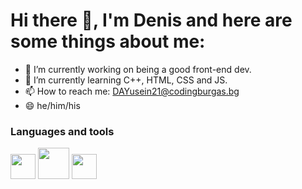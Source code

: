 <h1> Hi there 👋, I'm Denis and here are some things about me: </h1>



- 🔭 I’m currently working on being a good front-end dev.
- 🌱 I’m currently learning C++, HTML, CSS and JS.
- 📫 How to reach me: <a href = "mailto:DAYusein21@codingburgas.bg">DAYusein21@codingburgas.bg </a>
- 😄 he/him/his

<h3> Languages and tools </h3>
<div>
 <img src = "https://upload.wikimedia.org/wikipedia/commons/1/18/ISO_C%2B%2B_Logo.svg" width = "40">
 <img src = "https://upload.wikimedia.org/wikipedia/commons/thumb/6/61/HTML5_logo_and_wordmark.svg/640px-HTML5_logo_and_wordmark.svg.png" width = "50">
<img src = "https://upload.wikimedia.org/wikipedia/commons/thumb/d/d5/CSS3_logo_and_wordmark.svg/800px-CSS3_logo_and_wordmark.svg.png" width = "40">
 <!--
 <img src = "https://upload.wikimedia.org/wikipedia/commons/thumb/9/99/Unofficial_JavaScript_logo_2.svg/800px-Unofficial_JavaScript_logo_2.svg.png" width = "40">
 <img src = "https://www.webnetcreatives.net/wp-content/uploads/2022/05/three-js-logo.png" width = "40">
  <img src = "https://pbs.twimg.com/profile_images/1092796120911228935/5Ql8Sscm_400x400.jpg" width = "40">
-->
</div>
